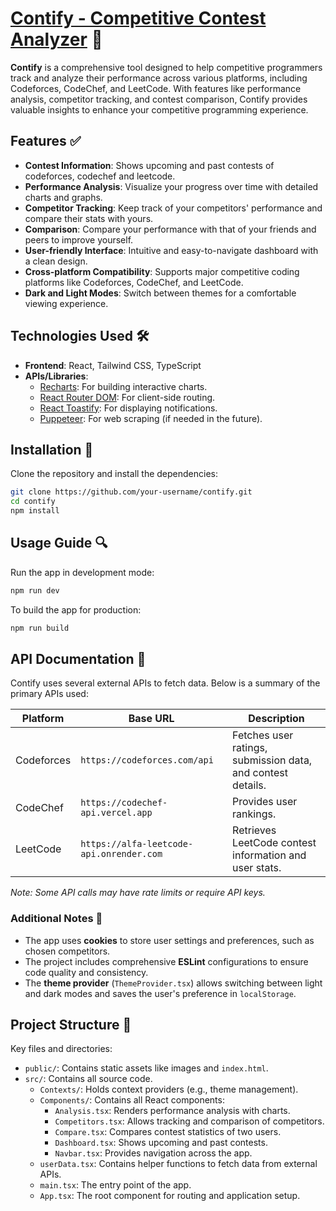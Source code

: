 # [Contify - Competitive Contest Analyzer](https://contifyX.netlify.app) 🚀
**Contify** is a comprehensive tool designed to help competitive programmers track and analyze their performance across various platforms, including Codeforces, CodeChef, and LeetCode. With features like performance analysis, competitor tracking, and contest comparison, Contify provides valuable insights to enhance your competitive programming experience.

## Features ✅
- **Contest Information**: Shows upcoming and past contests of codeforces, codechef and leetcode.
- **Performance Analysis**: Visualize your progress over time with detailed charts and graphs.
- **Competitor Tracking**: Keep track of your competitors' performance and compare their stats with yours.
- **Comparison**: Compare your performance with that of your friends and peers to improve yourself.
- **User-friendly Interface**: Intuitive and easy-to-navigate dashboard with a clean design.
- **Cross-platform Compatibility**: Supports major competitive coding platforms like Codeforces, CodeChef, and LeetCode.
- **Dark and Light Modes**: Switch between themes for a comfortable viewing experience.

## Technologies Used 🛠️
- **Frontend**: React, Tailwind CSS, TypeScript
- **APIs/Libraries**:
  - [Recharts](https://recharts.org/): For building interactive charts.
  - [React Router DOM](https://reactrouter.com/): For client-side routing.
  - [React Toastify](https://www.npmjs.com/package/react-toastify): For displaying notifications.
  - [Puppeteer](https://pptr.dev/): For web scraping (if needed in the future).

## Installation 💾
Clone the repository and install the dependencies:
```bash
git clone https://github.com/your-username/contify.git
cd contify
npm install
```

## Usage Guide 🔍
Run the app in development mode:
```bash
npm run dev
```

To build the app for production:
```bash
npm run build
```

## API Documentation 📡
Contify uses several external APIs to fetch data. Below is a summary of the primary APIs used:

| Platform     | Base URL                                 | Description                                                                                         |
|--------------|------------------------------------------|-----------------------------------------------------------------------------------------------------|
| Codeforces   | `https://codeforces.com/api`             | Fetches user ratings, submission data, and contest details.                                         |
| CodeChef     | `https://codechef-api.vercel.app`        | Provides user rankings.                                                                             |
| LeetCode     | `https://alfa-leetcode-api.onrender.com` | Retrieves LeetCode contest information and user stats.                                              |

*Note: Some API calls may have rate limits or require API keys.*

### Additional Notes 📝
- The app uses **cookies** to store user settings and preferences, such as chosen competitors.
- The project includes comprehensive **ESLint** configurations to ensure code quality and consistency.
- The **theme provider** (`ThemeProvider.tsx`) allows switching between light and dark modes and saves the user's preference in `localStorage`.

## Project Structure 📂
Key files and directories:
- `public/`: Contains static assets like images and `index.html`.
- `src/`: Contains all source code.
  - `Contexts/`: Holds context providers (e.g., theme management).
  - `Components/`: Contains all React components:
    - `Analysis.tsx`: Renders performance analysis with charts.
    - `Competitors.tsx`: Allows tracking and comparison of competitors.
    - `Compare.tsx`: Compares contest statistics of two users.
    - `Dashboard.tsx`: Shows upcoming and past contests.
    - `Navbar.tsx`: Provides navigation across the app.
  - `userData.tsx`: Contains helper functions to fetch data from external APIs.
  - `main.tsx`: The entry point of the app.
  - `App.tsx`: The root component for routing and application setup.
